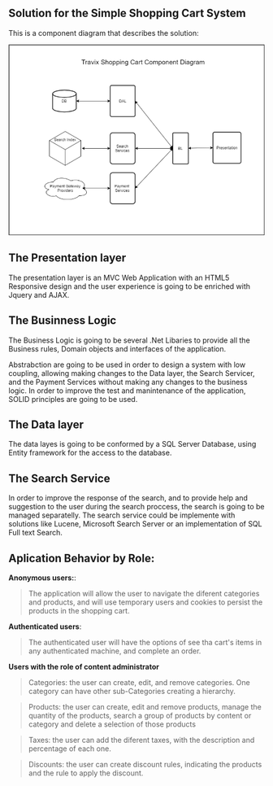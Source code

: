 ## Solution for the Simple Shopping Cart System

This is a component diagram that describes the solution:

![Component Diagram](https://github.com/RubenTejada/tech-test/blob/master/ShoppingCartComponents.png)


## The Presentation layer

The presentation layer is an MVC Web Application with an HTML5 Responsive design and the user experience is going to be enriched with Jquery and AJAX.

## The Businness Logic

The Business Logic is going to be several .Net Libaries to provide all the Business rules, Domain objects and interfaces of the application. 

Abstrabction are going to be used in order to design a system with low coupling, allowing making changes to the Data layer, the Search Servicer, and the Payment Services without making any changes to the business logic. In order to improve the test and manintenance  of the application, SOLID principles are going to be used.

## The Data layer

The data layes is going to be conformed by a SQL Server Database, using Entity framework for the access to the database.

## The Search Service

In order to improve the response of the search, and to provide help and suggestion to the user during the search proccess, the search is going to be managed separatelly. The search service could be implemente with solutions like Lucene, Microsoft Search Server or an implementation of SQL Full text Search.


## Aplication Behavior by Role:

**Anonymous users:**:
>The application will allow the user to navigate the diferent categories and products, and will use temporary users and cookies to persist the products in the shopping cart. 

**Authenticated users**:
>The authenticated user will have the options of see tha cart's items in any authenticated machine, and complete an order.

**Users with the role of content administrator**
> Categories: the user can create, edit, and remove  categories. One category can have other sub-Categories creating a hierarchy.
  
> Products: the user can create, edit and remove products, manage the quantity of the products, search a group of products by content or category and delete a selection of those products
  
> Taxes: the user can add the diferent taxes, with the description and percentage of each one.
  
> Discounts: the user can create discount rules, indicating the products and the rule to apply the discount.

  
  
  
















